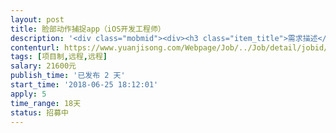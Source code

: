 ```yaml
---                
layout: post       
title: 脸部动作捕捉app（iOS开发工程师）           
description: '<div class="mobmid"><div><h3 class="item_title">需求描述</h3><p>功能要求：<br/>我们需要从手机前置摄像拍摄脸部，实时读取13～17个脸部关键点的动作位置，和头部的方向，然后经过处理，把每个点的动作转换成角度，通过蓝牙或串口输出这些数据数组。<br/>采集效果类似iPhoneX的Animoji，或者参考app “活照片”<br/>活照片这个app基本包含了我们所需要的所有功能，但我们不需要对图片做处理，而是需要输出脸部各个部位的角度变化<br/>比如嘴巴完全闭上是0，完全张开是180，眼睛闭眼是0，瞪眼是180, 还有嘴角咧嘴是0，撅嘴是180，等等<br/> <br/> <br/>项目要求：<br/>单页或2～3个页面的APP，打开手机的前端摄像头，开始捕捉脸部动作，通过连接usb串口后发送数据。<br/>  (这里可以使用类似Face++的SDK，或者其他同类面部动作捕捉程序都可以)<br/>摄像需要取得13～17个关键点的位移数据，<br/>分别是，左右眉毛的高低位移，左右上下眼皮的位移，左右嘴角的前后上下位移，下巴的位移（嘴部张合），这是13～17个动作点，还有头部方向的前后左右。<br/>这些数据采集到之后，算出一个相对转动角度，然后把这些数据通过蓝牙或串口传输一个数组。<br/>[44, 44, 148, 148, 40, 40, 75, 92, 75, 92, 53 ]<br/>类似这样的，每秒25帧输出数据。（不知道什么原因，目前蓝牙传输延迟严重，如果无法解决蓝牙延迟，可以用串口联usb）<br/> <br/>其他要求：<br/>APP带有麦克风收音并实时变音播放功能（如果不能实时变声就录播），功能同样参考“活照片”APP.<br/> <br/>备注：<br/>在目前程序上进行改进，目前已经有一个用于试验的app样品，但线程，算法，功能都有问题，采集数据时手机发热严重，而且无法达到实时传输的效果，而且采集的数据也经常错误，跳帧。<br/>需要修改或从新写，需要达到“Animoji”或“活照片”的同等效果。</p></div><!--info end--></div>'     
contenturl: https://www.yuanjisong.com/Webpage/Job/../Job/detail/jobid/101619      
tags: [项目制,远程,远程]            
salary: 21600元          
publish_time: '已发布 2 天'         
start_time: '2018-06-25 18:12:01'           
apply: 5                   
time_range: 18天              
status: 招募中                  
---                 
```

